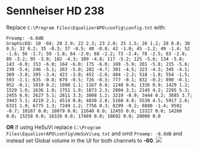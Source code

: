 # Sennheiser HD 238
Replace `C:\Program Files\EqualizerAPO\config\config.txt` with:
```
Preamp: -6.0dB
GraphicEQ: 10 -84; 20 2.9; 22 2.3; 23 2.0; 25 1.5; 26 1.2; 28 0.8; 30 0.5; 32 0.2; 35 -0.3; 37 -0.5; 40 -0.8; 42 -1.0; 45 -1.2; 49 -1.4; 52 -1.6; 56 -1.7; 59 -1.8; 64 -2.0; 68 -2.2; 73 -2.4; 78 -2.5; 83 -2.8; 89 -3.2; 95 -3.8; 102 -4.3; 109 -4.8; 117 -5.2; 125 -5.6; 134 -5.8; 143 -6.0; 153 -6.0; 164 -6.0; 175 -6.0; 188 -5.9; 201 -5.8; 215 -5.6; 230 -5.4; 246 -5.1; 263 -5.0; 282 -4.7; 301 -4.5; 323 -4.3; 345 -4.1; 369 -3.8; 395 -3.4; 423 -3.0; 452 -2.6; 484 -2.2; 518 -1.8; 554 -1.5; 593 -1.1; 635 -0.8; 679 -0.5; 726 -0.3; 777 -0.1; 832 -0.2; 890 -0.1; 952 -0.1; 1019 0.2; 1090 1.1; 1167 0.8; 1248 0.6; 1336 0.9; 1429 1.2; 1529 1.6; 1636 1.8; 1751 1.9; 1873 2.3; 2004 3.1; 2145 4.2; 2295 5.3; 2455 6.0; 2627 5.1; 2811 3.3; 3008 1.2; 3219 -0.9; 3444 0.2; 3685 3.7; 3943 5.1; 4219 2.1; 4514 0.8; 4830 2.8; 5168 4.8; 5530 4.5; 5917 2.6; 6331 1.0; 6775 1.3; 7249 1.2; 7756 0.3; 8299 -0.2; 8880 -1.4; 9502 -0.7; 10167 0.0; 10879 0.0; 11640 0.0; 12455 0.0; 13327 0.0; 14260 0.0; 15258 0.0; 16326 0.0; 17469 0.0; 18692 0.0; 20000 0.0
```
**OR** if using HeSuVi replace `C:\Program Files\EqualizerAPO\config\HeSuVi\eq.txt` and omit `Preamp: -6.0dB` and instead set Global volume in the UI for both channels to **-60**.
![](https://raw.githubusercontent.com/jaakkopasanen/AutoEq/master/results/Headphone.com/innerfidelity/onear/Sennheiser%20HD%20238/Sennheiser%20HD%20238.png)